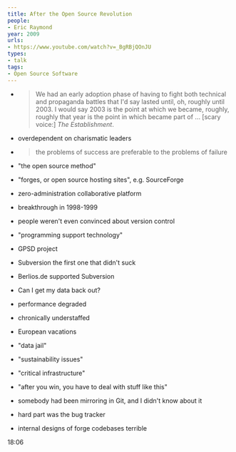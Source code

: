```yaml
---
title: After the Open Source Revolution
people:
- Eric Raymond
year: 2009
urls:
- https://www.youtube.com/watch?v=_BgRBjQOnJU
types:
- talk
tags:
- Open Source Software
---
```


- > We had an early adoption phase of having to fight both technical and propaganda battles that I'd say lasted until, oh, roughly until 2003.  I would say 2003 is the point at which we became, roughly, roughly that year is the point in which became part of ... [scary voice:] _The Establishment_.

- overdependent on charismatic leaders

- > the problems of success are preferable to the problems of failure

- "the open source method"

- "forges, or open source hosting sites", e.g. SourceForge

- zero-administration collaborative platform

- breakthrough in 1998-1999

- people weren't even convinced about version control

- "programming support technology"

- GPSD project

- Subversion the first one that didn't suck

- Berlios.de supported Subversion

- Can I get my data back out?

- performance degraded

- chronically understaffed

- European vacations

- "data jail"

- "sustainability issues"

- "critical infrastructure"

- "after you win, you have to deal with stuff like this"

- somebody had been mirroring in Git, and I didn't know about it

- hard part was the bug tracker

- internal designs of forge codebases terrible

18:06
